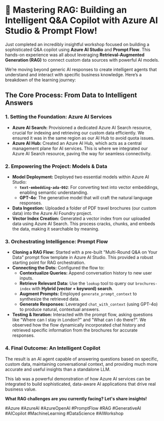 # 🧠 Mastering RAG: Building an Intelligent Q&A Copilot with Azure AI Studio & Prompt Flow!

Just completed an incredibly insightful workshop focused on building a sophisticated Q&A copilot using **Azure AI Studio** and **Prompt Flow**. This hands-on experience was all about leveraging **Retrieval-Augmented Generation (RAG)** to connect custom data sources with powerful AI models.

We’re moving beyond generic AI responses to create intelligent agents that understand and interact with specific business knowledge. Here’s a breakdown of the learning journey:

## The Core Process: From Data to Intelligent Answers

### 1. Setting the Foundation: Azure AI Services
*   **Azure AI Search:** Provisioned a dedicated Azure AI Search resource, crucial for indexing and retrieving our custom data efficiently. We ensured it was in the same region as our AI Hub to avoid quota issues.
*   **Azure AI Hub:** Created an Azure AI Hub, which acts as a central management plane for AI services. This is where we integrated our Azure AI Search resource, paving the way for seamless connectivity.

### 2. Empowering the Project: Models & Data
*   **Model Deployment:** Deployed two essential models within Azure AI Studio:
    *   **`text-embedding-ada-002`**: For converting text into vector embeddings, enabling semantic understanding.
    *   **GPT-4o**: The generative model that will craft the natural language responses.
*   **Data Ingestion:** Uploaded a folder of PDF travel brochures (our custom data) into the Azure AI Foundry project.
*   **Vector Index Creation:** Generated a vector index from our uploaded data using Azure AI Search. This process cracks, chunks, and embeds the data, making it searchable by meaning.

### 3. Orchestrating Intelligence: Prompt Flow
*   **Cloning a RAG Flow:** Started with a pre-built "Multi-Round Q&A on Your Data" prompt flow template in Azure AI Studio. This provided a robust starting point for RAG orchestration.
*   **Connecting the Dots:** Configured the flow to:
    *   **Contextualize Queries:** Append conversation history to new user inputs.
    *   **Retrieve Relevant Data:** Use the `lookup` tool to query our `brochures-index` with **Hybrid (vector + keyword) search**.
    *   **Augment Prompts:** Employed `generate_prompt_context` to synthesize the retrieved data.
    *   **Generate Responses:** Leveraged `chat_with_context` (using GPT-4o) to produce natural, contextual answers.
*   **Testing & Iteration:** Interacted with the prompt flow, asking questions like "Where can I stay in London?" and "What can I do there?". We observed how the flow dynamically incorporated chat history and retrieved specific information from the brochures for accurate responses.

### 4. Final Outcome: An Intelligent Copilot
The result is an AI agent capable of answering questions based on specific, custom data, maintaining conversational context, and providing much more accurate and useful insights than a standalone LLM.

This lab was a powerful demonstration of how Azure AI services can be integrated to build sophisticated, data-aware AI applications that drive real business value.

**What RAG challenges are you currently facing? Let's share insights!**

#Azure #AzureAI #AzureOpenAI #PromptFlow #RAG #GenerativeAI #AICopilot #MachineLearning #DataScience #AIWorkshop

